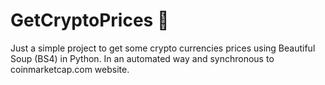 # GetCryptoPrices 💱

Just a simple project to get some crypto currencies prices using Beautiful Soup (BS4) in Python. In an automated way and synchronous to coinmarketcap.com website. 

